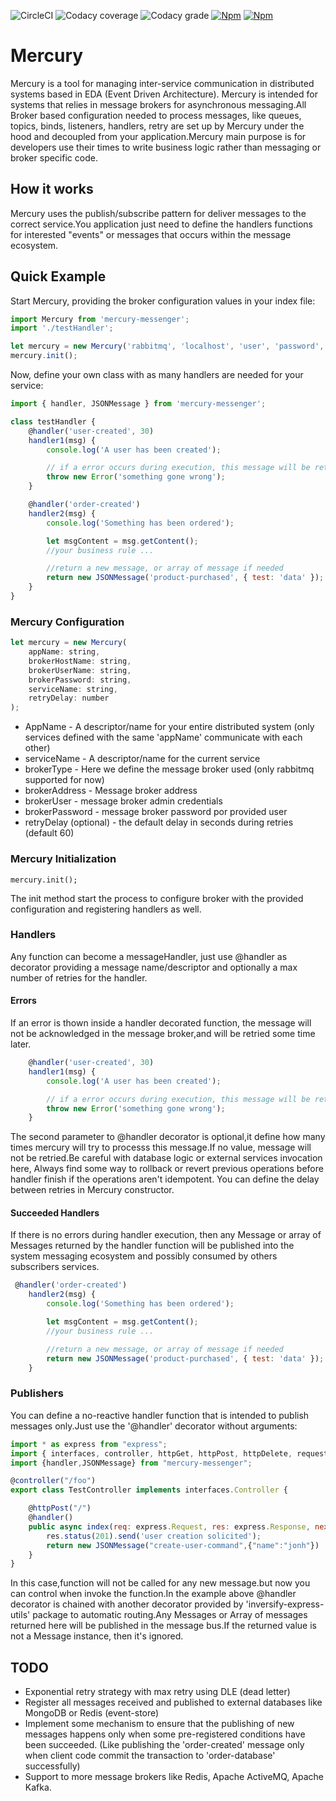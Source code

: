 ![CircleCI](https://img.shields.io/circleci/build/github/cl3dson/mercury/master)
![Codacy coverage](https://img.shields.io/codacy/coverage/cb08ae5080fc4ca8ab6f29716361baec)
![Codacy grade](https://img.shields.io/codacy/grade/cb08ae5080fc4ca8ab6f29716361baec)
[![Npm][badgenpm]][npm]
[![Npm][npmdown]][npm]

# Mercury

Mercury is a tool for managing inter-service communication in distributed systems based in EDA (Event Driven Architecture).
Mercury is intended for systems that relies in message brokers for asynchronous messaging.All Broker based configuration
needed to process messages, like queues, topics, binds, listeners, handlers, retry are set up by Mercury under the hood
and decoupled from your application.Mercury main purpose is for developers use their times to write business logic rather
than messaging or broker specific code.

## How it works

Mercury uses the publish/subscribe pattern for deliver messages to the correct service.You application just need to
define the handlers functions for interested "events" or messages that occurs within the message ecosystem.

## Quick Example

Start Mercury, providing the broker configuration values in your index file:

```javascript
import Mercury from 'mercury-messenger';
import './testHandler';

let mercury = new Mercury('rabbitmq', 'localhost', 'user', 'password', 'testApp', 'testService');
mercury.init();
```

Now, define your own class with as many handlers are needed for your service:

```javascript
import { handler, JSONMessage } from 'mercury-messenger';

class testHandler {
    @handler('user-created', 30)
    handler1(msg) {
        console.log('A user has been created');

        // if a error occurs during execution, this message will be retried 30 times
        throw new Error('something gone wrong');
    }

    @handler('order-created')
    handler2(msg) {
        console.log('Something has been ordered');

        let msgContent = msg.getContent();
        //your business rule ...

        //return a new message, or array of message if needed
        return new JSONMessage('product-purchased', { test: 'data' });
    }
}
```

### Mercury Configuration

```javascript
let mercury = new Mercury(
    appName: string,
    brokerHostName: string,
    brokerUserName: string,
    brokerPassword: string,
    serviceName: string,
    retryDelay: number
);
```

-   AppName - A descriptor/name for your entire distributed system (only services defined with the same 'appName' communicate with each other)
-   serviceName - A descriptor/name for the current service
-   brokerType - Here we define the message broker used (only rabbitmq supported for now)
-   brokerAddress - Message broker address
-   brokerUser - message broker admin credentials
-   brokerPassword - message broker password por provided user
-   retryDelay (optional) - the default delay in seconds during retries (default 60)

### Mercury Initialization

```
mercury.init();
```

The init method start the process to configure broker with the provided configuration and
registering handlers as well.

### Handlers

Any function can become a messageHandler, just use @handler as decorator providing a message name/descriptor and optionally
a max number of retries for the handler.

#### Errors

If an error is thown inside a handler decorated function, the message will not be acknowledged in the message broker,and will be
retried some time later.

```javascript
    @handler('user-created', 30)
    handler1(msg) {
        console.log('A user has been created');

        // if a error occurs during execution, this message will be retried 30 times
        throw new Error('something gone wrong');
    }
```

The second parameter to @handler decorator is optional,it define how many times mercury will try to processs this message.If no
value, message will not be retried.Be careful with database logic or external services invocation here, Always find some way to
rollback or revert previous operations before handler finish if the operations aren't idempotent.
You can define the delay between retries in Mercury constructor.

#### Succeeded Handlers

If there is no errors during handler execution, then any Message or array of Messages returned by the handler function will be
published into the system messaging ecosystem and possibly consumed by others subscribers services.

```javascript
 @handler('order-created')
    handler2(msg) {
        console.log('Something has been ordered');

        let msgContent = msg.getContent();
        //your business rule ...

        //return a new message, or array of message if needed
        return new JSONMessage('product-purchased', { test: 'data' });
    }
```

### Publishers

You can define a no-reactive handler function that is intended to publish messages only.Just use the '@handler' decorator
without arguments:

```javascript
import * as express from "express";
import { interfaces, controller, httpGet, httpPost, httpDelete, request, queryParam, response, requestParam } from "inversify-express-utils";
import {handler,JSONMessage} from "mercury-messenger";

@controller("/foo")
export class TestController implements interfaces.Controller {

    @httpPost("/")
    @handler()
    public async index(req: express.Request, res: express.Response, next: express.NextFunction): Promise<JSONMessage> {
        res.status(201).send('user creation solicited');
        return new JSONMessage("create-user-command",{"name":"jonh"})
    }
}

```

In this case,function will not be called for any new message.but now you can control when invoke the function.In the example
above @handler decorator is chained with another decorator provided by 'inversify-express-utils' package to automatic routing.Any Messages
or Array of messages returned here will be published in the message bus.If the returned value is not a Message instance, then it's ignored.

## TODO

-   Exponential retry strategy with max retry using DLE (dead letter)
-   Register all messages received and published to external databases like MongoDB or Redis (event-store)
-   Implement some mechanism to ensure that the publishing of new messages happens only when some pre-registered conditions have
    been succeeded. (Like publishing the 'order-created' message only when client code commit the transaction to 'order-database' successfully)
-   Support to more message brokers like Redis, Apache ActiveMQ, Apache Kafka.

[npm]: https://www.npmjs.com/package/mercury-messenger
[badgenpm]: https://img.shields.io/npm/v/mercury-messenger
[npmdown]: https://img.shields.io/npm/dw/mercury-messenger
